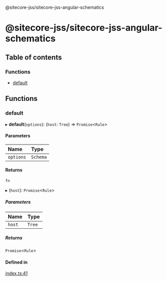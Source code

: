 @sitecore-jss/sitecore-jss-angular-schematics

# @sitecore-jss/sitecore-jss-angular-schematics

## Table of contents

### Functions

- [default](README.md#default)

## Functions

### default

▸ **default**(`options`): (`host`: `Tree`) => `Promise`<`Rule`\>

#### Parameters

| Name | Type |
| :------ | :------ |
| `options` | `Schema` |

#### Returns

`fn`

▸ (`host`): `Promise`<`Rule`\>

##### Parameters

| Name | Type |
| :------ | :------ |
| `host` | `Tree` |

##### Returns

`Promise`<`Rule`\>

#### Defined in

[index.ts:41](https://github.com/Sitecore/jss/blob/1625aa44b/packages/sitecore-jss-angular-schematics/src/jss-component/index.ts#L41)
